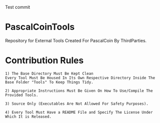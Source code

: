 Test commit

# PascalCoinTools

Repository for External Tools Created For PascalCoin By ThirdParties.

# Contribution Rules

```
1) The Base Directory Must Be Kept Clean
Every Tool Must Be Housed In Its Own Respective Directory Inside The Base Folder "Tools" To Keep Things Tidy. 

2) Appropriate Instructions Must Be Given On How To Use/Compile The Provided Tools.

3) Source Only (Executables Are Not Allowed For Safety Purposes).

4) Every Tool Must Have a README File and Specify The License Under Which It is Released.

```
